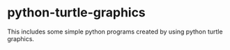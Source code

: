# python-turtle-graphics

This includes some simple python programs created by using python turtle graphics.
